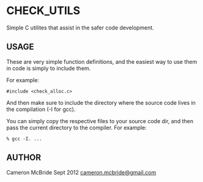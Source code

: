 CHECK_UTILS
===========
Simple C utilites that assist in the safer code development. 


USAGE
-----
These are very simple function definitions, and the easiest way to use them 
in code is simply to include them. 

For example: 

    #include <check_alloc.c> 

And then make sure to include the directory where the source code lives 
in the compilation (-I for gcc).

You can simply copy the respective files to your source code dir, and then 
pass the current directory to the compiler.  For example: 

    % gcc -I. ... 

AUTHOR
------
Cameron McBride
Sept 2012 
cameron.mcbride@gmail.com


